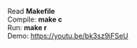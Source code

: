 Read <b>Makefile</b> \
Compile: <b>make c</b> \
Run: <b>make r</b> \
Demo: https://youtu.be/bk3sz9iFSeU
